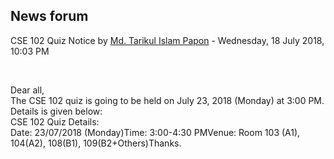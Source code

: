 <h2>News forum</h2><a href="https://moodle.cse.buet.ac.bd/user/view.php?id=872&course=334"></a>
CSE 102 Quiz Notice
by <a href="https://moodle.cse.buet.ac.bd/user/view.php?id=872&course=334">Md. Tarikul Islam Papon</a> - Wednesday, 18 July 2018, 10:03 PM


 

Dear all,<br />The CSE 102 quiz is going to be held on July 23, 2018 (Monday) at 3:00 PM. Details is given below:<br />CSE 102 Quiz Details:<br />Date: 23/07/2018 (Monday)Time: 3:00-4:30 PMVenue: Room 103 (A1), 104(A2), 108(B1), 109(B2+Others)Thanks.<br />






